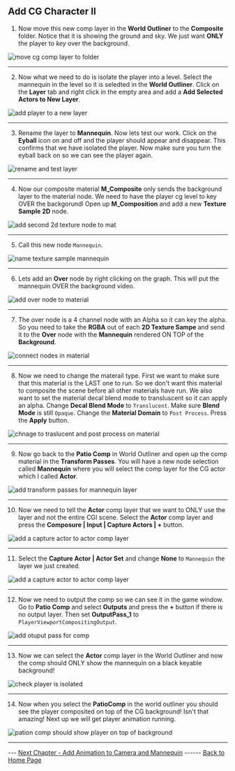 ## Add CG Character II


1. Now move this new comp layer in the **World Outliner** to the **Composite** folder.  Notice that it is showing the ground and sky.  We just want **ONLY** the player to *key* over the background.

![move cg comp layer to folder](../images/cgLayerInGame.jpg)

***


2. Now what we need to do is isolate the player into a level.  Select the mannequin in the level so it is seledted in the **World Outliner**.  Click on the **Layer** tab and right click in the empty area and add a **Add Selected Actors to New Layer**.

![add player to a new layer](../images/addPlayerToLayer.jpg)

***

3. Rename the layer to **Mannequin**.  Now lets test our work. Click on the **Eyball** icon on and off and the player should appear and disappear.  This confirms that we have isolated the player.  Now make sure you turn the eyball back on so we can see the player again.

![rename and test layer](../images/testLayer.jpg)

***

4.  Now our composite material **M_Composite** only sends the background layer to the material node.  We need to have the player cg level to key OVER the backgorundl  Open up **M_Composition** and add a new **Texture Sample 2D** node.

![add second 2d texture node to mat](../images/addCGMatCompLayer.jpg)

***

5. Call this new node `Mannequin`.

![name texture sample mannequin](../images/callItMannequin.jpg)

***

6. Lets add an **Over** node by right clicking on the graph.  This will put the mannequin OVER the background video.

![add over node to material](../images/overNode.jpg)

***


7. The over node is a 4 channel node with an Alpha so it can key the alpha.  So you need to take the **RGBA** out of each **2D Texture Sampe** and send it to the **Over** node with the **Mannequin** rendered ON TOP of the **Background**.

![connect nodes in material](../images/connectOverNodes.jpg)

***

8. Now we need to change the materail type.  First we want to make sure that this material is the LAST one to run.  So we don't want this material to composite the scene before all other materials have run.  We also want to set the material decal blend mode to transluscent so it can apply an alpha.  Change **Decal Blend Mode** to `Translucent`.  Make sure **Blend Mode** is still `Opaque`.  Change the **Material Domain** to `Post Process`. Press the **Apply** button.

![chnage to traslucent and post process on material](../images/translucentPostMaterial.jpg)

***

9. Now go back to the **Patio Comp** in World Outliner and open up the comp material in the **Transform Passes**.  You will have a new node selection called **Mannequin** where you will select the comp layer for the CG actor which I called **Actor**.

![add transform passes for mannequin layer](../images/SelectCompLayer.jpg)

***

10. Now we need to tell the **Actor** comp layer that we want to ONLY use the layer and not the entire CGI scene.  Select the **Actor** comp layer and press the **Composure | Input | Capture Actors | +** button.

![add a capture actor to actor comp layer](../images/captureActors.jpg)

***

11.  Select the **Capture Actor | Actor Set** and change **None** to `Mannequin` the layer we just created.

![add a capture actor to actor comp layer](../images/selectMannequinLayer.jpg)

***

12. Now we need to output the comp so we can see it in the game window.  Go to **Patio Comp** and select **Outputs** and press the **+** button if there is no output layer.  Then set **OutputPass_1** to `PlayerViewportCompositingOutput`.

![add otuput pass for comp](../images/addComposureOutput.jpg)

***

13. Now we can select the **Actor** comp layer in the World Outliner and now the comp should ONLY show the mannequin on a black keyable background!

![check player is isolated](../images/checkWork.jpg)

***

14.  Now when you select the **PatioComp** in the world outliner you should see the player composited on top of the CG background!  Isn't that amazing! Next up we will get player animation running.

![pation comp should show player on top of background](../images/ourFirstComposite.jpg)


***

--- [Next Chapter - Add Animation to Camera and Mannequin](../mannequin_anim/README.md) ------ [Back to Home Page](../README.md)